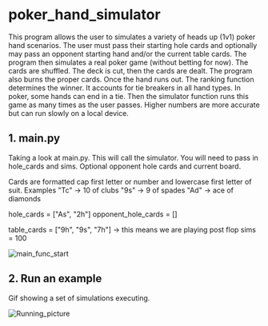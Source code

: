 # poker_hand_simulator
This program allows the user to simulates a variety of heads up (1v1) poker hand scenarios. The user must pass their starting hole cards and optionally may pass an opponent starting hand and/or the current table cards.
The program then simulates a real poker game (without betting for now). The cards are shuffled. The deck is cut, then the cards are dealt. The program also burns the proper cards. Once the hand runs out. The ranking function determines the winner. It accounts for tie breakers in all hand types. In poker, some hands can end in a tie. Then the simulator function runs this game as many times as the user passes. Higher numbers are more accurate but can run slowly on a local device.

## 1. main.py
Taking a look at main.py. This will call the simulator. You will need to pass in hole_cards and sims. Optional opponent hole cards and current board.

Cards are formatted cap first letter or number and lowercase first letter of suit. Examples "Tc" -> 10 of clubs  "9s" -> 9 of spades   "Ad" -> ace of diamonds

hole_cards = ["As", "2h"]
opponent_hole_cards = []

table_cards = ["9h", "9s", "7h"]    -> this means we are playing post flop
sims = 100

![main_func_start](https://github.com/mdrum29/poker_hand_simulator/assets/96875916/e6fab87f-4013-4352-86ef-fef4e0fc0e8c)

## 2. Run an example
Gif showing a set of simulations executing.

![Running_picture](https://github.com/mdrum29/poker_hand_simulator/assets/96875916/7799699d-7424-4218-9f73-3eed7afdab0e)


